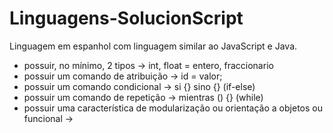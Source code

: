 # Linguagens-SolucionScript

Linguagem em espanhol com linguagem similar ao JavaScript e Java. 

- possuir, no mínimo, 2 tipos -> int, float = entero, fraccionario
- possuir um comando de atribuição -> id = valor;
- possuir um comando condicional -> si {} sino {} (if-else)
- possuir um comando de repetição -> mientras () {} (while)
- possuir uma característica de modularização ou orientação a objetos ou funcional -> 